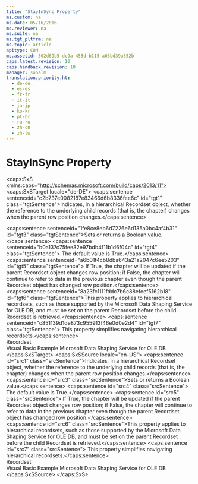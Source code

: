 ```yaml
---
title: "StayInSync Property"
ms.custom: na
ms.date: 05/16/2016
ms.reviewer: na
ms.suite: na
ms.tgt_pltfrm: na
ms.topic: article
apitype: COM
ms.assetid: 502d69b5-dc9a-455d-b115-a03bd39a552b
caps.latest.revision: 10
caps.handback.revision: 10
manager: sonalm
translation.priority.ht: 
  - de-de
  - es-es
  - fr-fr
  - it-it
  - ja-jp
  - ko-kr
  - pt-br
  - ru-ru
  - zh-cn
  - zh-tw
---
```

# StayInSync Property
<?xml version="1.0" encoding="utf-8"?>
<caps:SxS xmlns:caps="http://schemas.microsoft.com/build/caps/2013/11">
  <caps:SxSTarget locale="de-DE">
    <developerReferenceWithoutSyntaxDocument xsi:schemaLocation="http://ddue.schemas.microsoft.com/authoring/2003/5 http://dduestorage.blob.core.windows.net/ddueschema/developer.xsd" xmlns="http://ddue.schemas.microsoft.com/authoring/2003/5" xmlns:xlink="http://www.w3.org/1999/xlink" xmlns:xsi="http://www.w3.org/2001/XMLSchema-instance">
      <introduction>
        <para>
          <caps:sentence sentenceid="c2b737e0082187e83466d6b8336fee6c" id="tgt1" class="tgtSentence">Indicates, in a hierarchical <legacyLink xlink:href="ede1415f-c3df-4cc5-a05b-2576b2b84b60">Recordset</legacyLink> object, whether the reference to the underlying child records (that is, the <legacyItalic>chapter</legacyItalic>) changes when the parent row position changes.</caps:sentence>
        </para>
      </introduction>
      <section>
        <title>
          <caps:sentence sentenceid="6f253c84dca33d0cd6f1b864ea701e8a" id="tgt2" class="tgtSentence">Settings and Return Values</caps:sentence>
        </title>
        <content>
          <para>
            <caps:sentence sentenceid="1fe8ce8eb6d7226e6d135a0bc4af4b31" id="tgt3" class="tgtSentence">Sets or returns a <languageKeyword>Boolean</languageKeyword> value.</caps:sentence>
            <caps:sentence sentenceid="b0a137c75fee32e97bdb4f11b1d6f04c" id="tgt4" class="tgtSentence"> The default value is <languageKeyword>True</languageKeyword>.</caps:sentence>
            <caps:sentence sentenceid="a6b01f4cb8dba643a21a2047c6ee5203" id="tgt5" class="tgtSentence"> If <languageKeyword>True</languageKeyword>, the chapter will be updated if the parent <legacyBold>Recordset</legacyBold> object changes row position; if <languageKeyword>False</languageKeyword>, the chapter will continue to refer to data in the previous chapter even though the parent <legacyBold>Recordset</legacyBold> object has changed row position.</caps:sentence>
          </para>
        </content>
      </section>
      <languageReferenceRemarks>
        <content>
          <para>
            <caps:sentence sentenceid="8a23fc1111fddc7b6c88efeef5162b18" id="tgt6" class="tgtSentence">This property applies to hierarchical recordsets, such as those supported by the <legacyLink xlink:href="523009ce-e01b-4e2d-a7df-816d7688aff0">Microsoft Data Shaping Service for OLE DB</legacyLink>, and must be set on the parent <legacyBold>Recordset</legacyBold> before the child <legacyBold>Recordset</legacyBold> is retrieved.</caps:sentence>
            <caps:sentence sentenceid="c851139d1de873c955913f46e0d0e2d4" id="tgt7" class="tgtSentence"> This property simplifies navigating hierarchical recordsets.</caps:sentence>
          </para>
        </content>
      </languageReferenceRemarks>
      <section>
        <title>
          <caps:sentence sentenceid="2f342d3be839cc5b67ae0de7d404b8e6" id="tgt8" class="tgtSentence">Applies To</caps:sentence>
        </title>
        <content>
          <para>
            <link xlink:href="ede1415f-c3df-4cc5-a05b-2576b2b84b60">Recordset</link>
          </para>
        </content>
      </section>
      <relatedTopics>
        <link xlink:href="b682bcc3-04b3-42b0-86f4-c17e0cd29baf">Visual Basic Example</link>
        <link xlink:href="523009ce-e01b-4e2d-a7df-816d7688aff0">Microsoft Data Shaping Service for OLE DB</link>
      </relatedTopics>
    </developerReferenceWithoutSyntaxDocument>
  </caps:SxSTarget>
  <caps:SxSSource locale="en-US">
    <developerReferenceWithoutSyntaxDocument xsi:schemaLocation="http://ddue.schemas.microsoft.com/authoring/2003/5 http://dduestorage.blob.core.windows.net/ddueschema/developer.xsd" xmlns="http://ddue.schemas.microsoft.com/authoring/2003/5" xmlns:xlink="http://www.w3.org/1999/xlink" xmlns:xsi="http://www.w3.org/2001/XMLSchema-instance">
      <introduction>
        <para>
          <caps:sentence id="src1" class="srcSentence">Indicates, in a hierarchical <legacyLink xlink:href="ede1415f-c3df-4cc5-a05b-2576b2b84b60">Recordset</legacyLink> object, whether the reference to the underlying child records (that is, the <legacyItalic>chapter</legacyItalic>) changes when the parent row position changes.</caps:sentence>
        </para>
      </introduction>
      <section>
        <title>
          <caps:sentence id="src2" class="srcSentence">Settings and Return Values</caps:sentence>
        </title>
        <content>
          <para>
            <caps:sentence id="src3" class="srcSentence">Sets or returns a <languageKeyword>Boolean</languageKeyword> value.</caps:sentence>
            <caps:sentence id="src4" class="srcSentence"> The default value is <languageKeyword>True</languageKeyword>.</caps:sentence>
            <caps:sentence id="src5" class="srcSentence"> If <languageKeyword>True</languageKeyword>, the chapter will be updated if the parent <legacyBold>Recordset</legacyBold> object changes row position; if <languageKeyword>False</languageKeyword>, the chapter will continue to refer to data in the previous chapter even though the parent <legacyBold>Recordset</legacyBold> object has changed row position.</caps:sentence>
          </para>
        </content>
      </section>
      <languageReferenceRemarks>
        <content>
          <para>
            <caps:sentence id="src6" class="srcSentence">This property applies to hierarchical recordsets, such as those supported by the <legacyLink xlink:href="523009ce-e01b-4e2d-a7df-816d7688aff0">Microsoft Data Shaping Service for OLE DB</legacyLink>, and must be set on the parent <legacyBold>Recordset</legacyBold> before the child <legacyBold>Recordset</legacyBold> is retrieved.</caps:sentence>
            <caps:sentence id="src7" class="srcSentence"> This property simplifies navigating hierarchical recordsets.</caps:sentence>
          </para>
        </content>
      </languageReferenceRemarks>
      <section>
        <title>
          <caps:sentence id="src8" class="srcSentence">Applies To</caps:sentence>
        </title>
        <content>
          <para>
            <link xlink:href="ede1415f-c3df-4cc5-a05b-2576b2b84b60">Recordset</link>
          </para>
        </content>
      </section>
      <relatedTopics>
        <link xlink:href="b682bcc3-04b3-42b0-86f4-c17e0cd29baf">Visual Basic Example</link>
        <link xlink:href="523009ce-e01b-4e2d-a7df-816d7688aff0">Microsoft Data Shaping Service for OLE DB</link>
      </relatedTopics>
    </developerReferenceWithoutSyntaxDocument>
  </caps:SxSSource>
</caps:SxS>